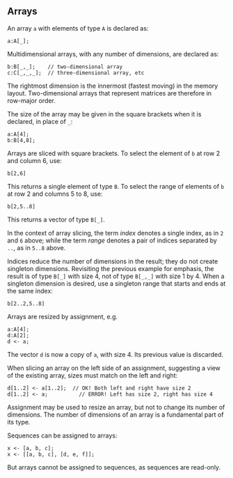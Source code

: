 ## Arrays

An array `a` with elements of type `A` is declared as:

    a:A[_];

Multidimensional arrays, with any number of dimensions, are declared as:

    b:B[_,_];    // two-dimensional array
    c:C[_,_,_];  // three-dimensional array, etc

The rightmost dimension is the innermost (fastest moving) in the memory layout. Two-dimensional arrays that represent matrices are therefore in row-major order.

The size of the array may be given in the square brackets when it is declared, in place of `_`:

    a:A[4];
    b:B[4,8];

Arrays are sliced with square brackets. To select the element of `b` at row 2 and column 6, use:

    b[2,6]

This returns a single element of type `B`. To select the range of elements of `b` at row 2 and columns 5 to 8, use:

    b[2,5..8]

This returns a vector of type `B[_]`.

In the context of array slicing, the term *index* denotes a single index, as in `2` and `6` above; while the term *range* denotes a pair of indices separated by `..`, as in `5..8` above.

Indices reduce the number of dimensions in the result; they do not create singleton dimensions. Revisiting the previous example for emphasis, the result is of type `B[_]` with size 4, not of type `B[_,_]` with size 1 by 4. When a singleton dimension is desired, use a singleton range that starts and ends at the same index:

    b[2..2,5..8]

Arrays are resized by assignment, e.g.

    a:A[4];
    d:A[2];
    d <- a;

The vector `d` is now a copy of `a`, with size 4. Its previous value is discarded.

When slicing an array on the left side of an assignment, suggesting a view of the existing array, sizes must match on the left and right:

    d[1..2] <- a[1..2];  // OK! Both left and right have size 2
    d[1..2] <- a;          // ERROR! Left has size 2, right has size 4

Assignment may be used to resize an array, but not to change its number of dimensions. The number of dimensions of an array is a fundamental part of its type.

Sequences can be assigned to arrays:

    x <- [a, b, c];
    x <- [[a, b, c], [d, e, f]];

But arrays cannot be assigned to sequences, as sequences are read-only.
